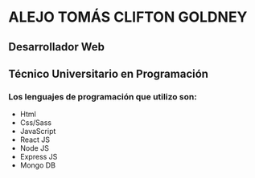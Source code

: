 # ALEJO TOMÁS CLIFTON GOLDNEY 

## Desarrollador Web

## Técnico Universitario en Programación

### Los lenguajes de programación que utilizo son:

-   Html
-   Css/Sass
-   JavaScript
-   React JS
-   Node JS
-   Express JS
-   Mongo DB
